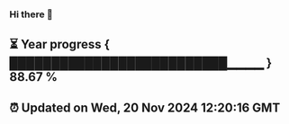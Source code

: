 ### Hi there 👋
⏳ Year progress { ██████████████████████████▁▁▁▁ } 88.67 %
---
⏰ Updated on Wed, 20 Nov 2024 12:20:16 GMT
---
